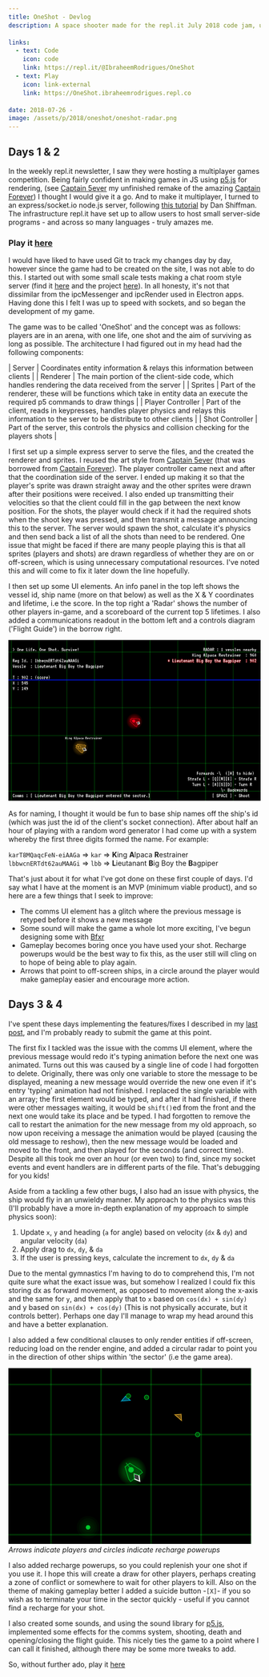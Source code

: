 ```yaml
---
title: OneShot - Devlog
description: A space shooter made for the repl.it July 2018 code jam, using p5.js, node.js and socket.io.

links:
  - text: Code
    icon: code
    link: https://repl.it/@IbraheemRodrigues/OneShot
  - text: Play
    icon: link-external
    link: https://OneShot.ibraheemrodrigues.repl.co

date: 2018-07-26 -
image: /assets/p/2018/oneshot/oneshot-radar.png
---
```


## Days 1 & 2

In the weekly repl.it newsletter, I saw they were hosting a multiplayer games competition. Being fairly confident in making games in JS using [p5.js](https://p5js.org) for rendering, (see [Captain 5ever](/captain-5ever) my unfinished remake of the amazing [Captain Forever](http://www.captainforever.com/captainforever.php)) I thought I would give it a go. And to make it multiplayer, I turned to an express/socket.io node.js server, following [this tutorial](https://youtu.be/bjULmG8fqc8) by Dan Shiffman. The infrastructure repl.it have set up to allow users to host small server-side programs - and across so many languages - truly amazes me.

### Play it [here](https://oneshot--ibraheemrodrigues.repl.co/)

I would have liked to have used Git to track my changes day by day, however since the game had to be created on the site, I was not able to do this. I started out with some small scale tests making a chat room style server (find it [here](https://TestChat--ibraheemrodrigues.repl.co) and the project [here](https://repl.it/@IbraheemRodrigues/TestChat)). In all honesty, it's not that dissimilar from the ipcMessenger and ipcRender used in Electron apps. Having done this I felt I was up to speed with sockets, and so began the development of my game.

The game was to be called 'OneShot' and the concept was as follows: players are in an arena, with one life, one shot and the aim of surviving as long as possible. The architecture I had figured out in my head had the following components:

| Server | Coordinates entity information & relays this information between clients |
| Renderer | The main portion of the client-side code, which handles rendering the data received from the server |
| Sprites | Part of the renderer, these will be functions which take in entity data an execute the required p5 commands to draw things |
| Player Controller | Part of the client, reads in keypresses, handles player physics and relays this information to the server to be distribute to other clients |
| Shot Controller | Part of the server, this controls the physics and collision checking for the players shots |

I first set up a simple express server to serve the files, and the created the renderer and sprites. I reused the art style from [Captain 5ever](/captain-5ever) (that was borrowed from [Captain Forever](http://www.captainforever.com/captainforever.php)). The player controller came next and after that the coordination side of the server. I ended up making it so that the player's sprite was drawn straight away and the other sprites were drawn after their positions were received. I also ended up transmitting their velocities so that the client could fill in the gap between the next know position. For the shots, the player would check if it had the required shots when the shoot key was pressed, and then transmit a message announcing this to the server. The server would spawn the shot, calculate it's physics and then send back a list of all the shots than need to be rendered. One issue that might be faced if there are many people playing this is that all sprites (players and shots) are drawn regardless of whether they are on or off-screen, which is using unnecessary computational resources. I've noted this and will come to fix it later down the line hopefully.

I then set up some UI elements. An info panel in the top left shows the vessel id, ship name (more on that below) as well as the X & Y coordinates and lifetime, i.e the score. In the top right a 'Radar' shows the number of other players in-game, and a scoreboard of the current top 5 lifetimes.
I also added a communications readout in the bottom left and a controls diagram ('Flight Guide') in the borrow right.

![](/assets/p/2018/oneshot/oneshot-ui.png)

As for naming, I thought it would be fun to base ship names off the ship's id (which was just the id of the client's socket connection). After about half an hour of playing with a random word generator I had come up with a system whereby the first three digits formed the name. For example:

`karT8MQaqcFeN-eiAAGa` => `kar` => **K**ing **A**lpaca **R**estrainer  
`lbbwcnERTdt62auMAAGi` => `lbb` => **L**ieutanant **B**ig Boy the **B**agpiper

That's just about it for what I've got done on these first couple of days. I'd say what I have at the moment is an MVP (minimum viable product), and so here are a few things that I seek to improve:

- The comms UI element has a glitch where the previous message is retyped before it shows a new message
- Some sound will make the game a whole lot more exciting, I've begun designing some with [Bfxr](https://www.bfxr.net/)
- Gameplay becomes boring once you have used your shot. Recharge powerups would be the best way to fix this, as the user still will cling on to hope of being able to play again.
- Arrows that point to off-screen ships, in a circle around the player would make gameplay easier and encourage more action.

## Days 3 & 4

I've spent these days implementing the features/fixes I described in my [last post](/blog/oneshot-d1-2/), and I'm probably ready to submit the game at this point.

The first fix I tackled was the issue with the comms UI element, where the previous message would redo it's typing animation before the next one was animated. Turns out this was caused by a single line of code I had forgotten to delete. Originally, there was only one variable to store the message to be displayed, meaning a new message would override the new one even if it's entry 'typing' animation had not finished. I replaced the single variable with an array; the first element would be typed, and after it had finished, if there were other messages waiting, it would be `shift()`ed from the front and the next one would take its place and be typed. I had forgotten to remove the call to restart the animation for the new message from my old approach, so now upon receiving a message the animation would be played (causing the old message to reshow), then the new message would be loaded and moved to the front, and then played for the seconds (and correct time). Despite all this took me over an hour (or even two) to find, since my socket events and event handlers are in different parts of the file. That's debugging for you kids!

Aside from a tackling a few other bugs, I also had an issue with physics, the ship would fly in an unwieldy manner. My approach to the physics was this (I'll probably have a more in-depth explanation of my approach to simple physics soon):

1. Update `x`, `y` and heading (`a` for angle) based on velocity (`dx` & `dy`) and angular velocity (`da`)
2. Apply drag to `dx`, `dy`, & `da`
3. If the user is pressing keys, calculate the increment to `dx`, `dy` & `da`

Due to the mental gymnastics I'm having to do to comprehend this, I'm not quite sure what the exact issue was, but somehow I realized I could fix this storing dx as forward movement, as opposed to movement along the x-axis and the same for `y`, and then apply that to `x` based on `cos(dx) + sin(dy)` and y based on `sin(dx) + cos(dy)` (This is not physically accurate, but it controls better). Perhaps one day I'll manage to wrap my head around this and have a better explanation.

I also added a few conditional clauses to only render entities if off-screen, reducing load on the render engine, and added a circular radar to point you in the direction of other ships within 'the sector' (i.e the game area).

![](/assets/p/2018/oneshot/oneshot-radar.png)  
_Arrows indicate players and circles indicate recharge powerups_

I also added recharge powerups, so you could replenish your one shot if you use it. I hope this will create a draw for other players, perhaps creating a zone of conflict or somewhere to wait for other players to kill. Also on the theme of making gameplay better I added a suicide button -`[X]`- if you so wish as to terminate your time in the sector quickly - useful if you cannot find a recharge for your shot.

I also created some sounds, and using the sound library for [p5.js](https://p5js.org), implemented some effects for the comms system, shooting, death and opening/closing the flight guide. This nicely ties the game to a point where I can call it finished, although there may be some more tweaks to add.

So, without further ado, play it [here](https://oneshot--ibraheemrodrigues.repl.co/)
